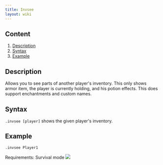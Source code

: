 ```yaml
---
title: Invsee
layout: wiki
---
```

## Content
  1. [Description](#description)
  2. [Syntax](#syntax)
  3. [Example](#example)
  
## Description
Allows you to see parts of another player's inventory. This only shows armor item, the player is currently holding, and his
potion effects. This does support enchantments and custom names.

## Syntax
`.invsee [player]` shows the given player's inventory.

## Example
`.invsee Player1`

Requirements: Survival mode
![](http://puu.sh/hKpv5/bd5f36e044.png)
